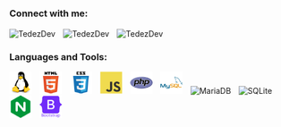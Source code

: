 <h3 align="left">Connect with me:</h3>
<p align="left">
    <a href="https://tedez.dev" target="_blank" rel="noopener noreferrer" style="display: inline-block; margin-right: 10px; text-decoration: none;"><img align="center" src="https://cdn-icons-png.flaticon.com/128/1927/1927746.png" alt="TedezDev" height="54" width="54" /></a>
    <a href="https://x.com/tedezdev" target="_blank" rel="noopener noreferrer nofollow" style="display: inline-block; margin-right: 10px; text-decoration: none;"><img align="center" src="https://cdn-icons-png.flaticon.com/128/5969/5969020.png" alt="TedezDev" height="54" width="54" /></a>
    <a href="https://instagram.com/tedezdev" target="_blank" rel="noopener noreferrer nofollow" style="display: inline-block; text-decoration: none;"><img align="center" src="https://cdn-icons-png.flaticon.com/128/3955/3955024.png" alt="TedezDev" height="54" width="54" /></a>
</p>

<h3 align="left">Languages and Tools:</h3>
<p align="left">
    <a href="https://www.linux.org/" target="_blank" rel="noopener noreferrer nofollow" style="display: inline-block; margin-right: 10px; text-decoration: none;"><img src="https://raw.githubusercontent.com/devicons/devicon/master/icons/linux/linux-original.svg" alt="Linux" width="40" height="40" /></a>
    <a href="https://www.w3.org/html/" target="_blank" rel="noopener noreferrer nofollow" style="display: inline-block; margin-right: 10px; text-decoration: none;"><img src="https://raw.githubusercontent.com/devicons/devicon/master/icons/html5/html5-original-wordmark.svg" alt="HTML5" width="40" height="40" /></a>
    <a href="https://www.w3schools.com/css/" target="_blank" rel="noopener noreferrer nofollow" style="display: inline-block; margin-right: 10px; text-decoration: none;"><img src="https://raw.githubusercontent.com/devicons/devicon/master/icons/css3/css3-original-wordmark.svg" alt="CSS3" width="40" height="40" /></a>
    <a href="https://developer.mozilla.org/en-US/docs/Web/JavaScript" target="_blank" rel="noopener noreferrer nofollow" style="display: inline-block; margin-right: 10px; text-decoration: none;"><img src="https://raw.githubusercontent.com/devicons/devicon/master/icons/javascript/javascript-original.svg" alt="JavaScript" width="40" height="40" /></a>
    <a href="https://www.php.net" target="_blank" rel="noopener noreferrer nofollow" style="display: inline-block; margin-right: 10px; text-decoration: none;"><img src="https://raw.githubusercontent.com/devicons/devicon/master/icons/php/php-original.svg" alt="PHP" width="40" height="40" /></a>
    <a href="https://www.mysql.com/" target="_blank" rel="noopener noreferrer nofollow" style="display: inline-block; margin-right: 10px; text-decoration: none;"><img src="https://raw.githubusercontent.com/devicons/devicon/master/icons/mysql/mysql-original-wordmark.svg" alt="MySQL" width="40" height="40" /></a>
    <a href="https://mariadb.org/" target="_blank" rel="noopener noreferrer nofollow" style="display: inline-block; margin-right: 10px; text-decoration: none;"><img src="https://www.vectorlogo.zone/logos/mariadb/mariadb-icon.svg" alt="MariaDB" width="40" height="40" /></a>
    <a href="https://www.sqlite.org/" target="_blank" rel="noopener noreferrer nofollow" style="display: inline-block; margin-right: 10px; text-decoration: none;"><img src="https://www.vectorlogo.zone/logos/sqlite/sqlite-icon.svg" alt="SQLite" width="40" height="40" /></a>
    <a href="https://www.nginx.com" target="_blank" rel="noopener noreferrer nofollow" style="display: inline-block; margin-right: 10px; text-decoration: none;"><img src="https://raw.githubusercontent.com/devicons/devicon/master/icons/nginx/nginx-original.svg" alt="Nginx" width="40" height="40" /></a>
    <a href="https://getbootstrap.com" target="_blank" rel="noopener noreferrer nofollow" style="display: inline-block; text-decoration: none;"><img src="https://raw.githubusercontent.com/devicons/devicon/master/icons/bootstrap/bootstrap-plain-wordmark.svg" alt="Bootstrap" width="40" height="40" /></a>
</p>
